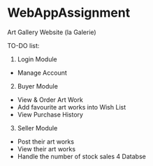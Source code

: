 # WebAppAssignment
Art Gallery Website (la Galerie)

TO-DO list:
1. Login Module
  - Manage Account
2. Buyer Module
  - View & Order Art Work
  - Add favourite art works into Wish List
  - View Purchase History
3. Seller Module
  - Post their art works
  - View their art works
  - Handle the number of stock sales
4 Databse
